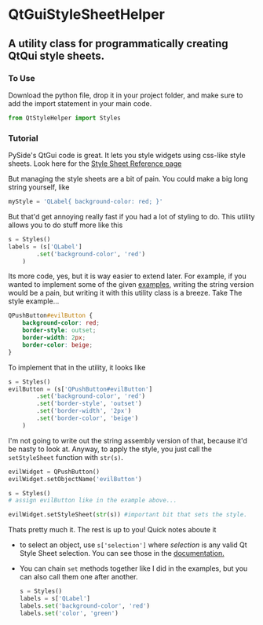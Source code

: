 # QtGuiStyleSheetHelper
A utility class for programmatically creating QtQui style sheets.
-----------------------------------------------------------------

### To Use

Download the python file, drop it in your project folder, and make sure to add the import statement in your main code.
```python
from QtStyleHelper import Styles
```

### Tutorial

PySide's QtGui code is great. It lets you style widgets using css-like style sheets. Look here for the [Style Sheet Reference page](http://doc.qt.io/qt-4.8/stylesheet.html)

But managing the style sheets are a bit of pain. You could make a big long string yourself, like 

```python
myStyle = 'QLabel{ background-color: red; }'
```

But that'd get annoying really fast if you had a lot of styling to do. This utility allows you to do stuff more like this

```python
s = Styles()
labels = (s['QLabel']
        .set('background-color', 'red')
    )
```

Its more code, yes, but it is way easier to extend later. For example, if you wanted to implement some of the given [examples](http://doc.qt.io/qt-4.8/stylesheet-examples.html), writing the string version would be a pain, but writing it with this utility class is a breeze. Take The style example...

```css
QPushButton#evilButton {
    background-color: red;
    border-style: outset;
    border-width: 2px;
    border-color: beige;
}
```

To implement that in the utility, it looks like

```python
s = Styles()
evilButton = (s['QPushButton#evilButton']
        .set('background-color', 'red')
        .set('border-style', 'outset')
        .set('border-width', '2px')
        .set('border-color', 'beige')
    )
```

I'm not going to write out the string assembly version of that, because it'd be nasty to look at. Anyway, to apply the style, you just call the `setStyleSheet` function with `str(s)`. 

```python
evilWidget = QPushButton()
evilWidget.setObjectName('evilButton')

s = Styles()
# assign evilButton like in the example above...

evilWidget.setStyleSheet(str(s)) #important bit that sets the style.
```

Thats pretty much it. The rest is up to you! Quick notes aboute it

* to select an object, use `s['selection']` where _selection_ is any valid Qt Style Sheet selection. You can see those in the [documentation.](http://doc.qt.io/qt-4.8/stylesheet.html)
* You can chain `set` methods together like I did in the examples, but you can also call them one after another.
    
    ```python
    s = Styles()
    labels = s['QLabel']
    labels.set('background-color', 'red')
    labels.set('color', 'green')
    ```